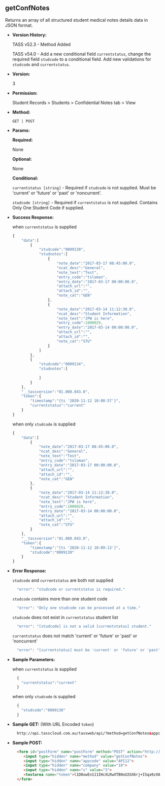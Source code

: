 **getConfNotes**
----
  Returns an array of all structured student medical notes details data in JSON format.
  
* **Version History:**

  TASS v52.3 - Method Added

  TASS v54.0 - Add a new conditional field `currentstatus`, change the required field `studcode` to a conditional field. Add new validations for `studcode` and `currentstatus`.

* **Version:**

  3

* **Permission:**

  Student Records > Students > Confidential Notes tab > View

* **Method:**

  `GET | POST`
  
*  **Params:**

   **Required:**
 
   None

   **Optional:**

   None

   **Conditional:**

    `currentstatus [string]` - Required if `studcode` is not supplied. Must be 'current' or 'future' or 'past' or 'noncurrent'.

    `studcode [string]` - Required if `currentstatus` is not supplied. Contains Only One Student Code if supplied.

* **Success Response:**

    when `currentstatus` is supplied
    ```javascript
    {
        "data":[
            {
                "studcode":"0009130",
                "studnotes":[
                    {
                        "note_date":"2017-03-17 08:45:00.0",
                        "ncat_desc":"General",
                        "note_text":"Test",
                        "entry_code":"tsloman",
                        "entry_date":"2017-03-17 00:00:00.0",
                        "attach_url":"",
                        "attach_id":"",
                        "note_cat":"GEN"
                    },
                    {
                        "note_date":"2017-03-14 11:12:30.0",
                        "ncat_desc":"Student Information",
                        "note_text":"JPW is here",
                        "entry_code":1000029,
                        "entry_date":"2017-03-14 00:00:00.0",
                        "attach_url":"",
                        "attach_id":"",
                        "note_cat":"STU"
                    }
                ]
            },
            {
                "studcode":"0009134",
                "studnotes":[
                    
                ]
            }
        ],
        "__tassversion":"01.000.043.0",
        "token":{
            "timestamp":"{ts '2020-11-12 10:08:57'}",
            "currentstatus":"current"
        }
    }
    ```

    when only `studcode` is supplied
    ```javascript
    {
        "data":[
            {
                "note_date":"2017-03-17 08:45:00.0",
                "ncat_desc":"General",
                "note_text":"Test",
                "entry_code":"tsloman",
                "entry_date":"2017-03-17 00:00:00.0",
                "attach_url":"",
                "attach_id":"",
                "note_cat":"GEN"
            },
            {
                "note_date":"2017-03-14 11:12:30.0",
                "ncat_desc":"Student Information",
                "note_text":"JPW is here",
                "entry_code":1000029,
                "entry_date":"2017-03-14 00:00:00.0",
                "attach_url":"",
                "attach_id":"",
                "note_cat":"STU"
            }
        ],
        "__tassversion":"01.000.043.0",
        "token":{
            "timestamp":"{ts '2020-11-12 10:09:13'}",
            "studcode":"0009130"
        }
    }
    ```
 
* **Error Response:**

    `studcode` and `currentstatus` are both not supplied
    ```javascript
      "error": "studcode or currentstatus is required."
    ```

    `studcode` contains more than one student code
    ```javascript
      "error": "Only one studcode can be processed at a time."
    ```

    `studcode` does not exist in `currentstatus` student list
    ```javascript
      "error": "[studcode] is not a valid [currentstatus] student."
    ```

    `currentstatus` does not match 'current' or 'future' or 'past' or 'noncurrent'
    ```javascript
      "error": "[currentstatus] must be 'current' or 'future' or 'past' or 'noncurrent'."
    ```

* **Sample Parameters:**

    when `currentstatus` is supplied
  ```javascript
    {
      "currentstatus":"current"
    }
  ```

    when only `studcode` is supplied
  ```javascript
    {
      "studcode":"0009130"
    }
  ```

* **Sample GET:** (With URL Encoded `token`)

  ```HTML
    http://api.tasscloud.com.au/tassweb/api/?method=getConfNotes&appcode=API12&company=10&v=3&token=l1D8owEn111IHcXLRwXTB0oU2GX6rj%2BISqa9zXA8We3J3mwgjW5pdUvFK3%2FIZ4mJ4bMyfKTmEoup%2B3tTE9GeLQ%3D%3D
  ```
  
* **Sample POST:**

  ```HTML
    <form id="postForm" name="postForm" method="POST" action="http://api.tasscloud.com.au/tassweb/api/">
       <input type="hidden" name="method" value="getConfNotes">
       <input type="hidden" name="appcode" value="API12">
       <input type="hidden" name="company" value="10">
       <input type="hidden" name="v" value="3">
       <textarea name="token">l1D8owEn111IHcXLRwXTB0oU2GX6rj+ISqa9zXA8We3J3mwgjW5pdUvFK3/IZ4mJ4bMyfKTmEoup+3tTE9GeLQ==</textarea>
    </form>
  ```